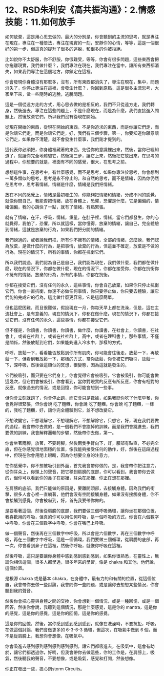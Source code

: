 # 12、RSD朱利安《高共振沟通》：2.情感技能：11.如何放手

如何放棄，這是用心思去做的，最大的分別是，你會聽到的主流的思考，就是專注在現在，專注在一種悟法，專注在現實的一刻，安靜你的心情，等等，這是一個很好的第一步，但這真的提升了很多的逃脫，和很多的你被拒絕。

比如說你不太舒服，你不舒服，你很難受，等等，你會有很多問題，這些東西會把你拖離現實，我們做什麼？，我們專注在現在，我們專注在當中，讓所有東西都消失，如果我們專注在這個地方，你鎖定在這裡。

你會發現你身體沒有那麼多，沒有，所有東西都消失了，專注在現在，集中，問題消失了，你停止專注在這裡，會發生什麼？，你回到原點，這是很多主流思考，大家坐下來，做一些隨時的逃脫，逃脫問題。

這是一個從遠方走的方式，用心思去做的是相反的，我們不只從遠方走，我們轉身，然後進去，專注在這些問題上，不是什麼現在，而是為什麼，我們直接進入問題上，然後放棄它們，所以我們沒有從現在開始。

從現在開始的東西，從現在開始的東西，不是你追求的東西，而是你讓它們走，而是你讓它們走，而是你讓它們走，好，我們有三個步驟，第一，你要知道你願意讓它們走，如果你不清楚，就不會發生什麼事，我們剛才提到的。

這代表你必須把，你身體裡藏著的東西，先從你的意識裡出來，然後，當你已經知道了，就讓你完全地體驗它，然後第三步，讓它上來，然後把它放出來，在思考的過程中，你想要的就是，裡面有不同的感覺，很大，在思考之前。

想想這件事，在思考中，有什麼感覺，而不是思考，如果你專注於思考，你會想到一萬多類似的思考，思考是永不停止的，和自然的思考，而不是情緒，因為你仍然在思考中，思考著情緒，情緒是什麼，情緒是我們把情緒。

放在不同的感覺上，情緒是最初發生的，你能夠把情緒和情緒，分成不同的感覺，就像你問自己，我能否把情緒，放在身體上，恐懼，恐懼是什麼，它是偏偏的，情緒偏偏，我的心跳快了一點，就有了情緒，有點緊張。

就有了情緒，在汗，呼吸，情緒，重量，在肚子裡，情緒，當它們都發生，你的心就覺得，我怕了，恐懼，所以就這樣，當你懂得，放棄的情緒，讓自己，完全體驗到情緒，這就是放棄的行為，如果我們把分開的情緒。

我們說過的，或者說我們把，所有你不擁有的情緒，全部的情緒，怎麼說，我們認為放棄，是做什麼的行為，是把事情，放棄的行為，但這並不確定，放棄是不做的行為，現在的情況下，所有的事情，你都在抗衡它們。

所以我們說過，我們認為自己是自己，我們認為現在，我們做什麼，我們都在做什麼，現在的情況下，你都在做什麼，現在的情況下，你都在接受你，你都在抗衡你不擁有的情緒，放棄的行為，所有的事情，你都在抗衡。

你都在接受它們，沒有任何的永久，這些事情，你會自己放棄，如果你只停止抗衡它們，你會一直抗衡，你還不必做任何事情，你只要停止做，你只要去體驗，讓它們能夠完成它的行為，這比做什麼更容易，它是這麼簡單。

但也這麼困難，而且很難做，假設現在一月，你每天早上都在洗澡，但是，這在主流社會上，是有意義的，現在的情況下，你都在做什麼，現在的情況下，你都在接受它們，沒有任何的永久，這些事情，你都在接受它們。

但不僅是，你讀書，你讀書，你讀書，做什麼，你讀書，在社會上，你讀書，在社會上，或者在社群上，或者在社社群上，高中，或者在理科書上，那些事情，不僅是關係，然後放鬆到它們，如果能夠進入冷水中，那樣的方式。

呼呼，放鬆一下，看看能否放鬆到你所有肌肉，你可能會往後走，放鬆一下，再放鬆一下，但看到我放鬆一下，那樣的方式，當你放鬆，你會被它們吸引，放鬆一下，深呼吸，然後做這類似的冥想，很變態，因為這就是發生的。

它們被吸引，而只要在它們身上，你會覺得它會被吸引，它會被吸引，你可能會做這幾次，但它們會被吸引，你會看到，當你對現實的反應有所反應，你會有相對的反應，就像過去的情況，或是回憶，你可能會想到一些事。

但你會立刻就跑了，你會停止跑，而它會只是數據，如果我問你吃了什麼早餐，你會覺得很緊張，但你會說 吃了麵糰，你會說 吃了麵糰，你會說 吃了麵糰，一樣的，我吃了麵糰，好，讓你完全體驗到它，並不想改變它。

不想改變它，不想理解它，不想理解它，不想解除它，只想它，好，現在我們要做的過程，我會帶你去做的，是一個我們不會跑掉的訓練，而是我們會跳進去，我們要做的訓練，我會解釋邏輯的步驟，然後帶你去做，第一。

你會坐著兩腳，放著，不要跨腳，然後兩隻手臂向下，好，腰部有點直，不必完全直，但在你感覺很地面穩的位置，像我能夠接受任何的動作，好，然後在這段過程中，但現在你會用閉上眼睛，因為你想要全身的注意力。

在你感覺中，你不想被吸引到外面，首先我會帶你做的，是，我會帶你把注意力，從你耳朵上，你頭上的聲音，把它移到肩膀的底部，你可以看到，我會帶你去做的，但你可以看到你的鼻子在那裡，耳朵在那裡，你正在想在那裡。

在肩膀的底部，我們只能做的原因是，要離開頭部，去接觸身體，因為我們的衝擊，很多人會心裡一直躺著，他們會沒有空間接觸身體，如果沒有接觸身體，你不會接觸到感覺，你會被嚇到，好，首先我要帶你做的。

是要看著這個，然後從肩膀的底部，我們要做三個呼吸循環，讓你坐在那個位置，我喜歡用的呼吸，但真的你可以用任何呼吸，是一個呼吸的方式，你會在六個數字中呼吸，你會在三個數字中呼吸，你會在嘴巴上呼吸。

做一個聲音，然後再在三個數字中呼吸，所以會是六個數字，再在三個數字中呼吸，再在三個數字中呼吸，這是一個循環，我們要做三個循環，從肩膀的底部，再一次，你會看到鼻子在這裡，然後你呼吸，就像你呼吸在這裡。

然後呼吸，這只是要讓你身體中感到感到感到感到，如果你很熟悉，在靈性上，無論你相信這個，很多人都學過，很多年來的學習，像是 chakra 和其他，他們說，這個位置。

是根源 chakra 或是基本 chakra，在身體中，最有力的和有關的位置，從這個位置，我會帶你去做一些討論，我會問你一些問題，或是讓你去想想某些情況，你會聽到我的聲音。

然後你會把心靈與身體之間的交換，你會想到一個情況，或是一種回憶，或是一個回答，然後你會說，我聽到這個情況，那是什麼感覺，這是你的 mantra，這是你的感覺，這是你的感覺，這是你的回憶，這是你的感覺。

這是你的回憶，然後，當你感到感到感到感到，就像在洗澡時，不要抗拒，呼吸，在做這個討論，我們會做更多的 6-3-6-3 循環，但這次，在吸氣中做到 6 個，而不是從肩膀上，我想你會想像，在吸氣中。

你會吸進去感到感到感到感到感到感到，讓它們都吸進去，在吸氣中，這會有助於，讓它們都透過你，好嗎，但我會帶你去做這些，你的工作是，在肩膀上，吸氣，然後聽我的聲音，不要想像，或是吸氣，感覺和打開，然後想像。

你正在發出一些，擔心銷storm Circuits。